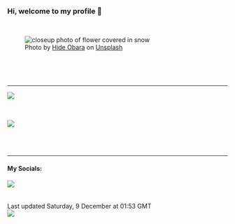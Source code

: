 <h3>Hi, welcome to my profile 👋</h3>

<br />
<figure>
  <img
    src="https://images.unsplash.com/photo-1422930717940-92ec7c690afc?crop=entropy&cs=tinysrgb&fit=max&fm=jpg&ixid=M3wyNzQ3MDB8MHwxfHJhbmRvbXx8fHx8fHx8fDE3MDIwODMzOTV8&ixlib=rb-4.0.3&q=80&w=1080&auto=format"
    alt="closeup photo of flower covered in snow" 
  />
  <figcaption>Photo by <a
    href="https://unsplash.com/@hideobara?utm_source=Profile%20readme&utm_medium=referral">Hide Obara</a> on <a
    href="https://unsplash.com/?utm_source=Profile%20readme&utm_medium=referral">Unsplash</a></figcaption>
</figure>




  <br /><br /><br />

<hr />
<img
  src="https://github-readme-stats.vercel.app/api?username=shanelucy&show_icons=true&theme=calm"
/>
<br /><br /><br />

<img 
  src="https://github-readme-stats.vercel.app/api/top-langs/?username=shanelucy&theme=calm"
/>
<br /><br /><br /><br />
<hr />
<h4>My Socials:</h4>
<a href="https://uk.linkedin.com/in/shane-lucy-4735b616a">
  <img
    src="https://img.shields.io/badge/linkedin%20-%230077B5.svg?&style=for-the-badge&logo=linkedin&logoColor=white"
  />
</a>
<br /><br /><br />
Last updated Saturday, 9 December at 01:53 GMT
<br />
<img
  src="https://github.com/ShaneLucy/ShaneLucy/workflows/README%20build/badge.svg"
/>
